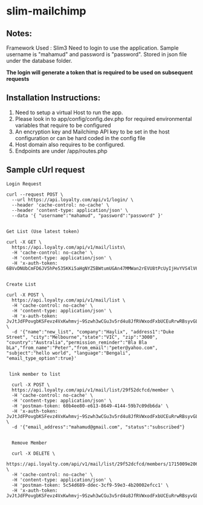 # slim-mailchimp

Notes:
-----
Framework Used : Slim3
Need to login to use the application. Sample username is "mahamud" and password is "password". Stored in json file under the database 
folder. 

**The login will generate a token that is required to be used on subsequent requests**

Installation Instructions:
-------------------------

1. Need to setup a virtual Host to run the app.
2. Please look in to app/config/config.dev.php for required environmental variables that require to be configured
3. An encryption key and Mailchimp API key to be set in the host configuration or can be hard coded in the config file
4. Host domain also requires to be configured.
5. Endpoints are under /app/routes.php



Sample cUrl request
-------------------
```
Login Request

curl --request POST \
  --url https://api.loyalty.com/api/v1/login/ \
  --header 'cache-control: no-cache' \
  --header 'content-type: application/json' \
  --data '{ "username":"mahamud", "password":"password" }'


Get List (Use latest token)

curl -X GET \
  https://api.loyalty.com/api/v1/mail/lists\
  -H 'cache-control: no-cache' \
  -H 'content-type: application/json' \
  -H 'x-auth-token: 6BVvDNUbCmFD6JV5hPe535KKi5aHgNYZ5BWtumUGAn47MMWan2rEVU8tPcUyIjHvYVS4lV66~JnyT5AL2CKhDNxSFCIi7Y7y2ES~Q4NyV8S3CfV3heEYxd7kkYnF4lB6COp72Qpm80.YjdRweu26w9tcAcmdvLyQaqgszUPwAnT7waS.~iGFSBQCCmgIa5cXyr5A2Bm5h~9d8MLOD4CGhacZ4gT0J2C2ejKIcsLsRlXYmtT1xqMjaCjyiHVUO3zt'

  
Create List

curl -X POST \
  https://api.loyalty.com/api/v1/mail/list \
  -H 'cache-control: no-cache' \
  -H 'content-type: application/json' \
  -H 'x-auth-token: JvJtJdFPovgbKSFevz4VxKwhmvj~9Szwh3wCGu3v5rd4u8JfRVWxodFxbUCEuRrwRBsyvGLnXvQR73yMzE4zOnL2z8y4J0.DKnYzNb.waMa5Mtmp3IKmHDFZFzGvumeN.UlJHLk9Iy2I05R7dE.Ewv4t4XNNZiX4qk~ftmwamkdFkFoOQSt1Hxah6nJhuDdfXfxg8TjCim91H.nRl.bzyNDl0jQpaJ8ddGKMS0kf0jkAIM9GnuxJa3mx4di9my9c' \
  -d '{"name":"new_list", "company":"Haylix", "address1":"Duke Street", "city":"Melbourne","state":"VIC", "zip":"3000", "country":"Australia","permission_reminder":"Bla Bla bLa","from_name":"Peter","from_email":"peter@yahoo.com", "subject":"hello world", "language":"Bengali", "email_type_option":true}'

  
 link member to list

  curl -X POST \
  https://api.loyalty.com/api/v1/mail/list/29f52dcfcd/member \
  -H 'cache-control: no-cache' \
  -H 'content-type: application/json' \
  -H 'postman-token: 60b4ee80-e613-8649-4144-59b7c09db6da' \
  -H 'x-auth-token: JvJtJdFPovgbKSFevz4VxKwhmvj~9Szwh3wCGu3v5rd4u8JfRVWxodFxbUCEuRrwRBsyvGLnXvQR73yMzE4zOnL2z8y4J0.DKnYzNb.waMa5Mtmp3IKmHDFZFzGvumeN.UlJHLk9Iy2I05R7dE.Ewv4t4XNNZiX4qk~ftmwamkdFkFoOQSt1Hxah6nJhuDdfXfxg8TjCim91H.nRl.bzyNDl0jQpaJ8ddGKMS0kf0jkAIM9GnuxJa3mx4di9my9c' \
  -d '{"email_address":"mahamud@gmail.com", "status":"subscribed"}
  
  
  Remove Member
  
  curl -X DELETE \
  https://api.loyalty.com/api/v1/mail/list/29f52dcfcd/members/1715009e206a9a2f75678f8806bccf21 \
  -H 'cache-control: no-cache' \
  -H 'content-type: application/json' \
  -H 'postman-token: 5c54d689-ddec-3cf9-59e3-4b20002efcc1' \
  -H 'x-auth-token: JvJtJdFPovgbKSFevz4VxKwhmvj~9Szwh3wCGu3v5rd4u8JfRVWxodFxbUCEuRrwRBsyvGLnXvQR73yMzE4zOnL2z8y4J0.DKnYzNb.waMa5Mtmp3IKmHDFZFzGvumeN.UlJHLk9Iy2I05R7dE.Ewv4t4XNNZiX4qk~ftmwamkdFkFoOQSt1Hxah6nJhuDdfXfxg8TjCim91H.nRl.bzyNDl0jQpaJ8ddGKMS0kf0jkAIM9GnuxJa3mx4di9my9c'
  
 ``` 
